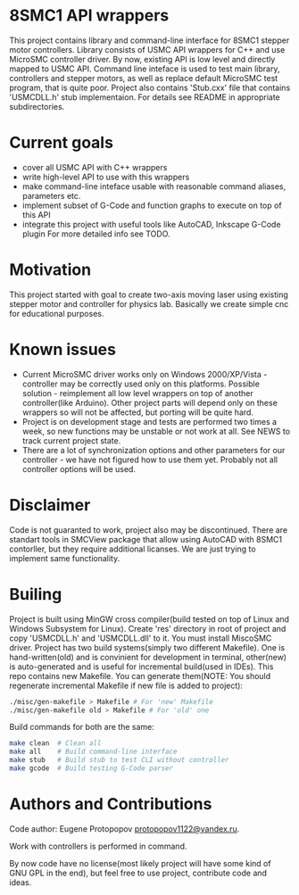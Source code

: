 8SMC1 API wrappers
===================
This project contains library and command-line interface for 8SMC1 stepper motor controllers.
Library consists of USMC API wrappers for C++ and use MicroSMC controller driver. By now, existing API is low level and directly mapped to USMC API.
Command line inteface is used to test main library, controllers and stepper motors, as well as replace default MicroSMC test program, that is quite poor.
Project also contains 'Stub.cxx' file that contains 'USMCDLL.h' stub implementaion.
For details see README in appropriate subdirectories.

Current goals
===================
* cover all USMC API with C++ wrappers
* write high-level API to use with this wrappers
* make command-line inteface usable with reasonable command aliases, parameters etc.
* implement subset of G-Code and function graphs to execute on top of this API
* integrate this project with useful tools like AutoCAD, Inkscape G-Code plugin
For more detailed info see TODO.

Motivation
===================
This project started with goal to create two-axis moving laser using existing stepper motor and controller for physics lab. Basically we create simple cnc for educational purposes.

Known issues
===================
* Current MicroSMC driver works only on Windows 2000/XP/Vista - controller may be correctly used only on this platforms. Possible solution - reimplement all low level wrappers on top of another controller(like Arduino). Other project parts will depend only on these wrappers so will not be affected, but porting will be quite hard.
* Project is on development stage and tests are performed two times a week, so new functions may be unstable or not work at all. See NEWS to track current project state.
* There are a lot of synchronization options and other parameters for our controller - we have not figured how to use them yet. Probably not all controller options will be used.

Disclaimer
===================
Code is not guaranted to work, project also may be discontinued. There are standart tools in SMCView package that allow using AutoCAD with 8SMC1 contorller, but they require additional licanses. We are just trying to implement same functionality.

Builing
===================
Project is built using MinGW cross compiler(build tested on top of Linux and Windows Subsystem for Linux).
Create 'res' directory in root of project and copy 'USMCDLL.h' and 'USMCDLL.dll' to it. You must install MiscoSMC driver.
Project has two build systems(simply two different Makefile). One is hand-written(old) and is convinient for development in terminal, other(new) is auto-generated and is useful for incremental build(used in IDEs). This repo contains new Makefile.
You can generate them(NOTE: You should regenerate incremental Makefile if new file is added to project):
```bash
./misc/gen-makefile > Makefile # For 'new' Makefile
./misc/gen-makefile old > Makefile # For 'old' one
```
Build commands for both are the same:
```bash
make clean	# Clean all
make all	# Build command-line interface
make stub	# Build stub to test CLI without controller
make gcode	# Build testing G-Code parser
```

Authors and Contributions
===================
Code author: Eugene Protopopov <protopopov1122@yandex.ru>.

Work with controllers is performed in command.

By now code have no license(most likely project will have some kind of GNU GPL in the end), but feel free to use project, contribute code and ideas.
